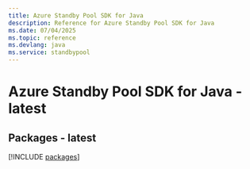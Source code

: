 ```yaml
---
title: Azure Standby Pool SDK for Java
description: Reference for Azure Standby Pool SDK for Java
ms.date: 07/04/2025
ms.topic: reference
ms.devlang: java
ms.service: standbypool
---
```

# Azure Standby Pool SDK for Java - latest
## Packages - latest
[!INCLUDE [packages](standby-pool-index.md)]